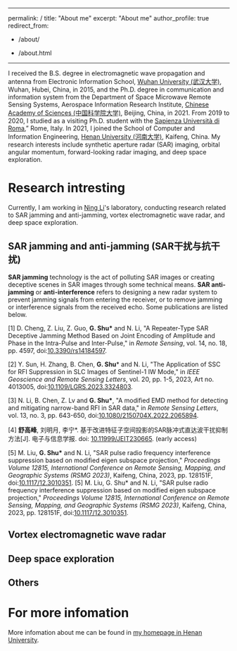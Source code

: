 ***

permalink: /
title: "About me"
excerpt: "About me"
author\_profile: true
redirect\_from:

* /about/

* /about.html

***

I received the B.S. degree in electromagnetic wave propagation and antenna from Electronic Information School, [Wuhan University (武汉大学)](https://www.whu.edu.cn/), Wuhan, Hubei, China, in 2015, and the Ph.D. degree in communication and information system from the Department of Space Microwave Remote Sensing Systems, Aerospace Information Research Institute, [Chinese Academy of Sciences (中国科学院大学)](https://www.ucas.ac.cn/), Beijing, China, in 2021. From 2019 to 2020, I studied as a visiting Ph.D. student with the [Sapienza Università di Roma](https://www.uniroma1.it/en),” Rome, Italy. In 2021, I joined the School of Computer and Information Engineering, [Henan University (河南大学)](https://www.henu.edu.cn/), Kaifeng, China. My research interests include synthetic aperture radar (SAR) imaging, orbital angular momentum, forward-looking radar imaging, and deep space exploration.

# Research intresting

Currently, I am working in [Ning Li](https://www.researchgate.net/profile/Ning-Li-101)'s laboratory, conducting research related to SAR jamming and anti-jamming, vortex electromagnetic wave radar, and deep space exploration.

## SAR jamming and anti-jamming (SAR干扰与抗干扰)

**SAR jamming** technology is the act of polluting SAR images or creating deceptive scenes in SAR images through some technical means. **SAR anti-jamming** or **anti-interference** refers to designing a new radar system to prevent jamming signals from entering the receiver, or to remove jamming or interference signals from the received echo. Some publications are listed below.

\[1] D. Cheng, Z. Liu, Z. Guo, **G. Shu\*** and N. Li, "A Repeater-Type SAR Deceptive Jamming Method Based on Joint Encoding of Amplitude and Phase in the Intra-Pulse and Inter-Pulse," in *Remote Sensing*, vol. 14, no. 18, pp. 4597, doi:[10.3390/rs14184597](https://doi.org/10.3390/rs14184597).

\[2] Y. Sun, H. Zhang, B. Chen, **G. Shu**\* and N. Li, "The Application of SSC for RFI Suppression in SLC Images of Sentinel-1 IW Mode," in *IEEE Geoscience and Remote Sensing Letters*, vol. 20, pp. 1-5, 2023, Art no. 4013005, doi:[10.1109/LGRS.2023.3324803](https://doi.org/10.1109/LGRS.2023.3324803).

\[3] N. Li, B. Chen, Z. Lv and **G. Shu\***, "A modified EMD method for detecting and mitigating narrow-band RFI in SAR data," in *Remote Sensing Letters*, vol. 13, no. 3, pp. 643-650, doi:[10.1080/2150704X.2022.2065894](https://doi.org/10.1080/2150704X.2022.2065894).

\[4] **舒高峰**, 刘明月, 李宁\*. 基于改进特征子空间投影的SAR脉冲式直达波干扰抑制方法\[J]. 电子与信息学报. doi: [10.11999/JEIT230665](http://dx.doi.org/10.11999/JEIT230665). (early access)

[5] M. Liu, **G. Shu\*** and N. Li, "SAR pulse radio frequency interference suppression based on modified eigen subspace projection," *Proceedings Volume 12815, International Conference on Remote Sensing, Mapping, and Geographic Systems (RSMG 2023)*, Kaifeng, China, 2023, pp. 128151F, doi:[10.1117/12.3010351](https://doi.org/10.1117/12.3010351).
[5] M. Liu, G. Shu\* and N. Li, "SAR pulse radio frequency interference suppression based on modified eigen subspace projection," *Proceedings Volume 12815, International Conference on Remote Sensing, Mapping, and Geographic Systems (RSMG 2023)*, Kaifeng, China, 2023, pp. 128151F, doi:[10.1117/12.3010351](https://doi.org/10.1117/12.3010351).



## Vortex electromagnetic wave radar

## Deep space exploration

## Others



# For more infomation

More infomation about me can be found in [my homepage in Henan University](https://cs.henu.edu.cn/info/1272/5500.htm).
